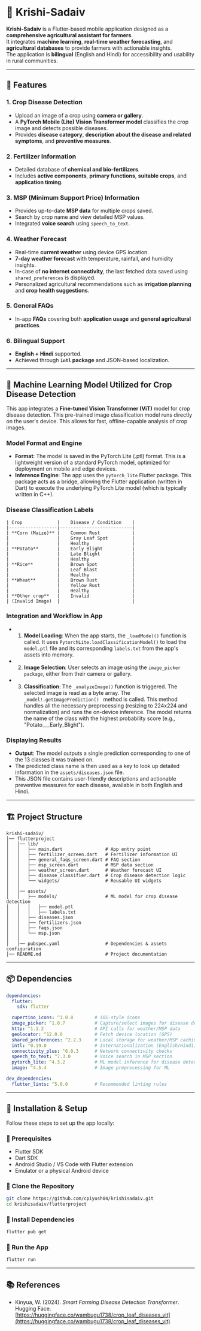# 🌾 Krishi-Sadaiv

**Krishi-Sadaiv** is a Flutter-based mobile application designed as a **comprehensive agricultural assistant for farmers**.  
It integrates **machine learning**, **real-time weather forecasting**, and **agricultural databases** to provide farmers with actionable insights.  
The application is **bilingual** (English and Hindi) for accessibility and usability in rural communities.  

---

## 🚀 Features

### 1. Crop Disease Detection
- Upload an image of a crop using **camera or gallery**.  
- A **PyTorch Mobile (Lite) Vision Transformer model** classifies the crop image and detects possible diseases.  
- Provides **disease category**, **description about the disease and related symptoms**, and **preventive measures**.  

### 2. Fertilizer Information
- Detailed database of **chemical and bio-fertilizers**.  
- Includes **active components**, **primary functions**, **suitable crops**, and **application timing**.   

### 3. MSP (Minimum Support Price) Information
- Provides up-to-date **MSP data** for multiple crops saved.  
- Search by crop name and view detailed MSP values.  
- Integrated **voice search** using `speech_to_text`.  

### 4. Weather Forecast
- Real-time **current weather** using device GPS location.  
- **7-day weather forecast** with temperature, rainfall, and humidity insights.
- In-case of **no internet connectivity**, the last fetched data saved using `shared_preferences` is displayed.
- Personalized agricultural recommendations such as **irrigation planning** and **crop health suggestions**.  

### 5. General FAQs
- In-app **FAQs** covering both **application usage** and **general agricultural practices**.  

### 6. Bilingual Support
- **English + Hindi** supported.  
- Achieved through **`intl` package** and JSON-based localization.  

---

## 🧠 Machine Learning Model Utilized for Crop Disease Detection

This app integrates a **Fine-tuned Vision Transformer (ViT)** model for crop disease detection. This pre-trained image classification model runs directly on the user's device. This allows for fast, offline-capable analysis of crop images.  

### Model Format and Engine
- **Format**: The model is saved in the PyTorch Lite (.ptl) format. This is a lightweight version of a standard PyTorch model, optimized for deployment on mobile and edge devices.
- **Inference Engine**: The app uses the `pytorch_lite` Flutter package. This package acts as a bridge, allowing the Flutter application (written in Dart) to execute the underlying PyTorch Lite model (which is typically written in C++).

### Disease Classification Labels

```plaintext
| Crop             |    Disease / Condition    |
|------------------|---------------------------|
| **Corn (Maize)** |    Common Rust            |
|                  |    Gray Leaf Spot         |
|                  |    Healthy                |
| **Potato**       |    Early Blight           |
|                  |    Late Blight            |
|                  |    Healthy                |
| **Rice**         |    Brown Spot             |
|                  |    Leaf Blast             |
|                  |    Healthy                |
| **Wheat**        |    Brown Rust             |
|                  |    Yellow Rust            |
|                  |    Healthy                |
| **Other crop**   |    Invalid                |
| (Invalid Image)  |                           |
```

### Integration and Workflow in App
- 1. **Model Loading**: When the app starts, the `_loadModel()` function is called. It uses `PytorchLite.loadClassificationModel()` to load the `model.ptl` file and its corresponding `labels.txt` from the app's assets into memory.
- 2. **Image Selection**: User selects an image using the `image_picker package`, either from their camera or gallery.
- 3. **Classification**: The `_analyzeImage()` function is triggered. The selected image is read as a byte array. The  `_model!.getImagePrediction() ` method is called. This method handles all the necessary preprocessing (resizing to 224x224 and normalization) and runs the on-device inference. The model returns the name of the class with the highest probability score (e.g., "Potato___Early_Blight").

### Displaying Results
- **Output**: The model outputs a single prediction corresponding to one of the 13 classes it was trained on.
- The predicted class name is then used as a key to look up detailed information in the `assets/diseases.json` file.
- This JSON file contains user-friendly descriptions and actionable preventive measures for each disease, available in both English and Hindi.

---

## 🏗️ Project Structure

```plaintext
krishi-sadaiv/
│── flutterproject
│   │── lib/
│   │   ├── main.dart                # App entry point
│   │   ├── fertilizer_screen.dart   # Fertilizer information UI
│   │   ├── general_faqs_screen.dart # FAQ section
│   │   ├── msp_screen.dart          # MSP data section
│   │   ├── weather_screen.dart      # Weather forecast UI
│   │   ├── disease_classifier.dart  # Crop disease detection logic
│   │   └── widgets/                 # Reusable UI widgets
│   │
│   │── assets/
│   │   ├── models/                  # ML model for crop disease detection
│   │   │   ├── model.ptl
│   │   │   ├── labels.txt
│   │   ├── diseases.json
│   │   ├── fertilizers.json
│   │   ├── faqs.json
│   │   └── msp.json
│   │
│   │── pubspec.yaml                 # Dependencies & assets configuration
│── README.md                        # Project documentation
```

---

## 📦 Dependencies

```yaml
dependencies:
  flutter:
    sdk: flutter

  cupertino_icons: ^1.0.8        # iOS-style icons
  image_picker: ^1.0.7           # Capture/select images for disease detection
  http: ^1.1.2                   # API calls for weather/MSP data
  geolocator: ^12.0.0            # Fetch device location (GPS)
  shared_preferences: ^2.2.3     # Local storage for weather/MSP caching
  intl: ^0.19.0                  # Internationalization (English/Hindi)
  connectivity_plus: ^6.0.3      # Network connectivity checks
  speech_to_text: ^7.3.0         # Voice search in MSP section
  pytorch_lite: ^4.3.2           # ML model inference for disease detection
  image: ^4.5.4                  # Image preprocessing for ML

dev_dependencies:
  flutter_lints: ^5.0.0          # Recommended linting rules
```
---

## 📲 Installation & Setup  

Follow these steps to set up the app locally:  

### 🔹 Prerequisites  
- Flutter SDK  
- Dart SDK  
- Android Studio / VS Code with Flutter extension  
- Emulator or a physical Android device  

### 🔹 Clone the Repository  
```bash
git clone https://github.com/cpiyush04/krishisadaiv.git
cd krishisadaiv/flutterproject

```

### 🔹 Install Dependencies 
```bash
flutter pub get
```

### 🔹 Run the App
```bash
flutter run
```

---

## 📚 References  

- Kinyua, W. (2024). *Smart Farming Disease Detection Transformer*. Hugging Face.  
  [https://huggingface.co/wambugu1738/crop_leaf_diseases_vit](https://huggingface.co/wambugu1738/crop_leaf_diseases_vit)  






